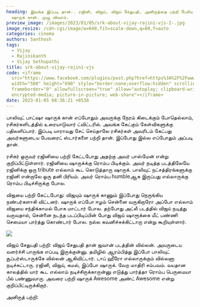 ```yaml
---
heading: இவங்க இப்படி தான்.. ரஜினி, விஜய், விஜய் சேதுபதி, அனிருத்தை பற்றி பேசிய
  ஷாருக் கான். முழு விவரம்.
preview_image: /images/2023/01/05/srk-about-vijay-rajini-vjs-2-.jpg
image_resize: /cdn-cgi/image/w=640,fit=scale-down,q=80,f=auto
categories: cinema
authors: Santhosh
tags:
  - Vijay
  - Rajinikanth
  - Vijay Sethupathi
title: srk-about-vijay-rajini-vjs
code: <iframe
  src="https://www.facebook.com/plugins/post.php?href=https%3A%2F%2Fwww.facebook.com%2Fbujjibabu.buddy%2Fposts%2Fpfbid02871ymzkhM8yWfrrkhhQhEgz21LZn4zDZq3jcR5yMHsYC7HCqrd5i7oqFMJVv57yLl&show_text=true&width=500"
  width="500" height="690" style="border:none;overflow:hidden" scrolling="no"
  frameborder="0" allowfullscreen="true" allow="autoplay; clipboard-write;
  encrypted-media; picture-in-picture; web-share"></iframe>
date: 2023-01-05 08:36:21 +0530
---
```



பாலிவுட் பாட்ஷா ஷாருக் கான் எப்போதும் அவருக்கு நேரம் கிடைக்கும் போதெல்லாம், ரசிகர்களிடத்தில் உரையாடுவார் ட்விட்டரில். அவங்க கேட்கும் கேள்விகளுக்கு பதிலளிப்பார். இப்படி யாராவது சேட் செய்தாலே ரசிகர்கள் அவரிடம் கேட்பது அவர்களுடைய பேவரைட் ஸ்டார்களை பற்றி தான். இப்போது இல்ல எப்போதும் அப்படி தான்.

ரசிகர் ஒருவர் ரஜினியை பற்றி கேட்டபோது அதற்கு அவர் பாஸ்மேன் என்று குறிப்பிட்டுள்ளார். ரஜினியை ஷாருக்க்கு ரொம்ப பிடிக்கும். அவர் நடித்த படத்திலேயே ரஜினிக்கு ஒரு tribute எல்லாம் கூட கொடுத்தாரு ஷாருக். பாலிவுட் நட்சத்திரங்களுக்கு ரஜினி என்றாலே ஒரு தனி பிரியம். அவர் ரொம்ப humbleஆக இருப்பது எல்லாருக்கு ரொம்ப பிடிச்சிருக்கு போல.

விஜயை பற்றி கேட்டபோது: 
விஜயும் ஷாருக் காணும் இப்போது நெருங்கிய நண்பர்களாகி விட்டனர். ஷாருக் எப்போ ஈழம் சென்னை வருகிறாரோ அப்போ எல்லாம் விஜயை சந்திக்காமல் போக மாட்டார் போல. தற்போது அட்லீ படத்தில் விஜய் நடித்து வருவதால், சென்னை நடந்த படப்பிடிப்பின் போது விஜய் ஷாரூக்கை மீட் பண்ணி செமையா பார்த்து கொண்டார் போல. நல்ல கவனிச்சுக்கிட்டாரு என்று கூறியுள்ளார்.

![](/images/2023/01/05/srk-about-vijay-rajini-vjs-1-.jpg)

விஜய் சேதுபதி பற்றி:
விஜய் சேதுபதி தான் ஜவான் படத்தின் வில்லன். அவருடைய வளர்ச்சி பாருங்க எப்படி இருக்குன்னு. தமிழில் ஆரம்பித்து இப்போ பாலிவுட் சூப்பர்ஸ்டாருக்கே வில்லன் ஆகிவிட்டார். டாப் ஹீரோ எல்லாருக்கும் வில்லனா நடிச்சுட்டாரு. ரஜினி, விஜய், கமல், இப்போ ஷாருக். வேற மாதிரி சம்பவம். வயதான காலத்தில் யார் கூட எல்லாம் நடிச்சிருக்காருன்னு எடுத்து பார்த்தா ரொம்ப பெருமையா பீல் பண்ணுவாரு. அவரை பற்றி ஷாருக் 
Awesome அண்ட் Awesome என்று குறிப்பிட்டிருக்கிறார்.

அனிருத் பற்றி: